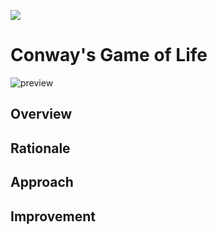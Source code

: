 [![](https://github.com/krikchaip/game-of-life/workflows/build/badge.svg)](https://github.com/krikchaip/game-of-life/actions?query=workflow%3Abuild)

# Conway's Game of Life

![preview](https://link)

## Overview

## Rationale

## Approach

## Improvement
